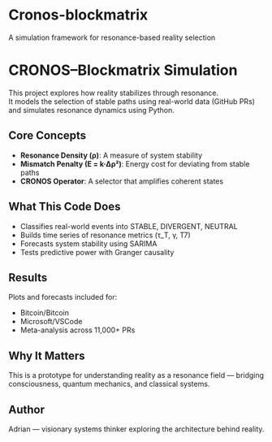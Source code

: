 # Cronos-blockmatrix
A simulation framework for resonance-based reality selection

# CRONOS–Blockmatrix Simulation

This project explores how reality stabilizes through resonance.  
It models the selection of stable paths using real-world data (GitHub PRs) and simulates resonance dynamics using Python.

## Core Concepts
- **Resonance Density (ρ)**: A measure of system stability
- **Mismatch Penalty (E = k·Δρ²)**: Energy cost for deviating from stable paths
- **CRONOS Operator**: A selector that amplifies coherent states

## What This Code Does
- Classifies real-world events into STABLE, DIVERGENT, NEUTRAL
- Builds time series of resonance metrics (τ_T, γ, T7)
- Forecasts system stability using SARIMA
- Tests predictive power with Granger causality

## Results
Plots and forecasts included for:
- Bitcoin/Bitcoin
- Microsoft/VSCode
- Meta-analysis across 11,000+ PRs

## Why It Matters
This is a prototype for understanding reality as a resonance field — bridging consciousness, quantum mechanics, and classical systems.

## Author
Adrian — visionary systems thinker exploring the architecture behind reality.
